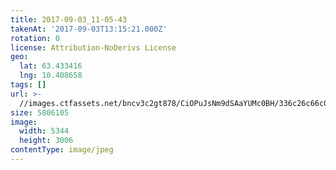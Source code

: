 ```yaml
---
title: 2017-09-03_11-05-43
takenAt: '2017-09-03T13:15:21.000Z'
rotation: 0
license: Attribution-NoDerivs License
geo:
  lat: 63.433416
  lng: 10.408658
tags: []
url: >-
  //images.ctfassets.net/bncv3c2gt878/CiOPuJsNm9dSAaYUMc0BH/336c26c66c094da975f13eadf7401205/2017-09-03_11-05-43_36611689280_o
size: 5806105
image:
  width: 5344
  height: 3006
contentType: image/jpeg
---
```


